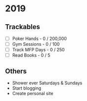 # 2019

## Trackables
* [ ] Poker Hands - 0 / 200,000
* [ ] Gym Sessions - 0 / 100
* [ ] Track MFP Days - 0 / 250
* [ ] Read Books - 0 / 5

## Others
* Shower ever Saturdays & Sundays
* Start blogging
* Create personal site
